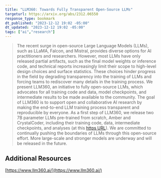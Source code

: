 ```yaml
---
title: "LLM360: Towards Fully Transparent Open-Source LLMs"
targeturl: https://arxiv.org/abs/2312.06550
response_type: bookmark
dt_published: "2023-12-12 19:02 -05:00"
dt_updated: "2023-12-12 19:02 -05:00"
tags: ["ai","research"]
---
```


> The recent surge in open-source Large Language Models (LLMs), such as LLaMA, Falcon, and Mistral, provides diverse options for AI practitioners and researchers. However, most LLMs have only released partial artifacts, such as the final model weights or inference code, and technical reports increasingly limit their scope to high-level design choices and surface statistics. These choices hinder progress in the field by degrading transparency into the training of LLMs and forcing teams to rediscover many details in the training process. We present LLM360, an initiative to fully open-source LLMs, which advocates for all training code and data, model checkpoints, and intermediate results to be made available to the community. The goal of LLM360 is to support open and collaborative AI research by making the end-to-end LLM training process transparent and reproducible by everyone. As a first step of LLM360, we release two 7B parameter LLMs pre-trained from scratch, Amber and CrystalCoder, including their training code, data, intermediate checkpoints, and analyses (at this [https URL](https://www.llm360.ai/)). We are committed to continually pushing the boundaries of LLMs through this open-source effort. More large-scale and stronger models are underway and will be released in the future. 

## Additional Resources

[https://www.llm360.ai/](https://www.llm360.ai/)